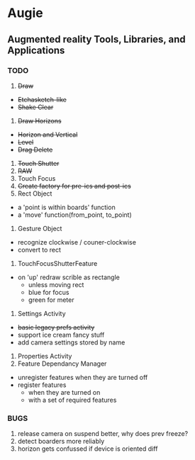 Augie
=====
Augmented reality Tools, Libraries, and Applications
----------------------------------------------------

### TODO
1. ~~Draw~~
  * ~~Etchasketch-like~~
  * ~~Shake Clear~~
1. ~~Draw Horizons~~
  * ~~Horizon and Vertical~~
  * ~~Level~~
  * ~~Drag Delete~~
1. ~~Touch Shutter~~
1. ~~RAW~~
1. Touch Focus
1. ~~Create factory for pre-ics and post-ics~~
1. Rect Object
  * a 'point is within boards' function
  * a 'move' function(from_point, to_point)
1. Gesture Object
  * recognize clockwise / couner-clockwise
  * convert to rect
1. TouchFocusShutterFeature
  * on 'up' redraw scrible as rectangle
      * unless moving rect
      * blue for focus
      * green for meter
1. Settings Activity
  * ~~basic legacy prefs activity~~
  * support ice cream fancy stuff
  * add camera settings stored by name
1. Properties Activity
1. Feature Dependancy Manager
  * unregister features when they are turned off
  * register features
    * when they are turned on 
    * with a set of required features

### BUGS
1. release camera on suspend better, why does prev freeze?
1. detect boarders more reliably
1. horizon gets confussed if device is oriented diff


